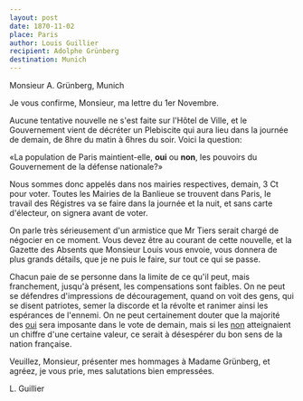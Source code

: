 ```yaml
---
layout: post
date: 1870-11-02
place: Paris
author: Louis Guillier
recipient: Adolphe Grünberg
destination: Munich
---
```


Monsieur A. Grünberg, Munich


Je vous confirme, Monsieur, ma lettre du 1er Novembre.

Aucune tentative nouvelle ne s'est faite sur l'Hôtel de Ville, et le
Gouvernement vient de décréter un Plebiscite qui aura lieu dans la journée de
demain, de 8hre du matin à 6hres du soir. Voici la question:

«La population de Paris maintient-elle, **oui** ou **non**, les pouvoirs du
Gouvernement de la défense nationale?»

Nous sommes donc appelés dans nos mairies respectives, demain, 3 Ct pour voter.
Toutes les Mairies de la Banlieue se trouvent dans Paris, le travail des
Régistres va se faire dans la journée et la nuit, et sans carte d'électeur, on
signera avant de voter.

On parle très sérieusement d'un armistice que Mr Tiers serait chargé de
négocier en ce moment. Vous devez être au courant de cette nouvelle, et la
Gazette des Absents que Monsieur Louis vous envoie, vous donnera de plus grands
détails, que je ne puis le faire, sur tout ce qui se passe.

Chacun paie de se personne dans la limite de ce qu'il peut, mais franchement,
jusqu'à présent, les compensations sont faibles. On ne peut se défendres
d'impressions de découragement, quand on voit des gens, qui se disent
patriotes, semer la discorde et la révolte et ranimer ainsi les espérances de
l'ennemi. On ne peut certainement douter que la majorité des
<ins class="straight">oui</ins> sera imposante dans le vote de demain, mais si
les <ins class="straight">non</ins> atteignaient un chiffre d'une certaine
valeur, ce serait à désespérer du bon sens de la nation française.


Veuillez, Monsieur, présenter mes hommages à Madame Grünberg, et agréez, je
vous prie, mes salutations bien empressées.


L. Guillier
